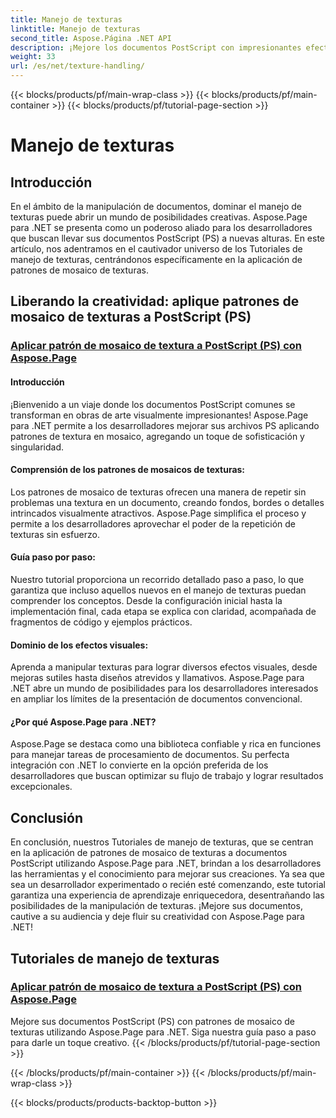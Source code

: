 ```yaml
---
title: Manejo de texturas
linktitle: Manejo de texturas
second_title: Aspose.Página .NET API
description: ¡Mejore los documentos PostScript con impresionantes efectos visuales! Aprenda a aplicar patrones de mosaico de texturas usando Aspose.Page para .NET con nuestra guía paso a paso.
weight: 33
url: /es/net/texture-handling/
---
```


{{< blocks/products/pf/main-wrap-class >}}
{{< blocks/products/pf/main-container >}}
{{< blocks/products/pf/tutorial-page-section >}}

# Manejo de texturas

## Introducción

En el ámbito de la manipulación de documentos, dominar el manejo de texturas puede abrir un mundo de posibilidades creativas. Aspose.Page para .NET se presenta como un poderoso aliado para los desarrolladores que buscan llevar sus documentos PostScript (PS) a nuevas alturas. En este artículo, nos adentramos en el cautivador universo de los Tutoriales de manejo de texturas, centrándonos específicamente en la aplicación de patrones de mosaico de texturas.

## Liberando la creatividad: aplique patrones de mosaico de texturas a PostScript (PS)

### [Aplicar patrón de mosaico de textura a PostScript (PS) con Aspose.Page](./apply-texture-tiling-pattern-to-postscript-ps/)

#### Introducción
¡Bienvenido a un viaje donde los documentos PostScript comunes se transforman en obras de arte visualmente impresionantes! Aspose.Page para .NET permite a los desarrolladores mejorar sus archivos PS aplicando patrones de textura en mosaico, agregando un toque de sofisticación y singularidad.

#### Comprensión de los patrones de mosaicos de texturas:
Los patrones de mosaico de texturas ofrecen una manera de repetir sin problemas una textura en un documento, creando fondos, bordes o detalles intrincados visualmente atractivos. Aspose.Page simplifica el proceso y permite a los desarrolladores aprovechar el poder de la repetición de texturas sin esfuerzo.

#### Guía paso por paso:
Nuestro tutorial proporciona un recorrido detallado paso a paso, lo que garantiza que incluso aquellos nuevos en el manejo de texturas puedan comprender los conceptos. Desde la configuración inicial hasta la implementación final, cada etapa se explica con claridad, acompañada de fragmentos de código y ejemplos prácticos.

#### Dominio de los efectos visuales:
Aprenda a manipular texturas para lograr diversos efectos visuales, desde mejoras sutiles hasta diseños atrevidos y llamativos. Aspose.Page para .NET abre un mundo de posibilidades para los desarrolladores interesados en ampliar los límites de la presentación de documentos convencional.

#### ¿Por qué Aspose.Page para .NET?
Aspose.Page se destaca como una biblioteca confiable y rica en funciones para manejar tareas de procesamiento de documentos. Su perfecta integración con .NET lo convierte en la opción preferida de los desarrolladores que buscan optimizar su flujo de trabajo y lograr resultados excepcionales.

## Conclusión

En conclusión, nuestros Tutoriales de manejo de texturas, que se centran en la aplicación de patrones de mosaico de texturas a documentos PostScript utilizando Aspose.Page para .NET, brindan a los desarrolladores las herramientas y el conocimiento para mejorar sus creaciones. Ya sea que sea un desarrollador experimentado o recién esté comenzando, este tutorial garantiza una experiencia de aprendizaje enriquecedora, desentrañando las posibilidades de la manipulación de texturas. ¡Mejore sus documentos, cautive a su audiencia y deje fluir su creatividad con Aspose.Page para .NET!
## Tutoriales de manejo de texturas
### [Aplicar patrón de mosaico de textura a PostScript (PS) con Aspose.Page](./apply-texture-tiling-pattern-to-postscript-ps/)
Mejore sus documentos PostScript (PS) con patrones de mosaico de texturas utilizando Aspose.Page para .NET. Siga nuestra guía paso a paso para darle un toque creativo.
{{< /blocks/products/pf/tutorial-page-section >}}

{{< /blocks/products/pf/main-container >}}
{{< /blocks/products/pf/main-wrap-class >}}

{{< blocks/products/products-backtop-button >}}
